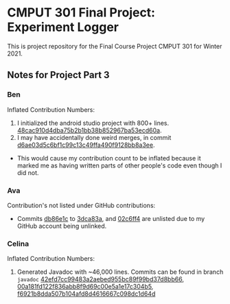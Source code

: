 # CMPUT 301 Final Project: Experiment Logger
This is project repository for the Final Course Project CMPUT 301 for Winter 2021.

## Notes for Project Part 3

<h3>Ben</h3>

Inflated Contribution Numbers:
1. I initialized the android studio project with 800+ lines. [48cac910d4dba75b2b1bb38b852967ba53ecd60a](https://github.com/CMPUT301W21T12/FAANG-GANG/commit/48cac910d4dba75b2b1bb38b852967ba53ecd60a).
2. I may have accidentally done weird merges, in commit [d6ae03d5c6bf1c99c13c49ffa490f9128bb8a3ee](https://github.com/CMPUT301W21T12/FAANG-GANG/commit/d6ae03d5c6bf1c99c13c49ffa490f9128bb8a3ee).
* This would cause my contribution count to be inflated because it marked me as having written parts of other people's code even though I did not. 

<h3>Ava</h3> 

Contribution's not listed under GitHub contributions:
* Commits [db86e1c](https://github.com/CMPUT301W21T12/FAANG-GANG/commit/db86e1ca8146720b1f63a2f8a1e42ce585da9cc7) to [3dca83a](https://github.com/CMPUT301W21T12/FAANG-GANG/commit/0bae39a60c51f4ec0f8ecf742f665a8cd19303e5), and [02c6ff4](https://github.com/CMPUT301W21T12/FAANG-GANG/commit/02c6ff4c84ea996fdf9d47696ad209d2eceacca5) are unlisted due to my GitHub account being unlinked.


<h3>Celina</h3>

Inflated Contribution Numbers:
1. Generated Javadoc with ~46,000 lines. Commits can be found in branch `javadoc` [42efd7cc99483a2aebed955bc89f99bd37d8bb66](https://github.com/CMPUT301W21T12/FAANG-GANG/commit/42efd7cc99483a2aebed955bc89f99bd37d8bb66), [00a181fd122f836abb8f9d69c00e5a1e17c304b5](https://github.com/CMPUT301W21T12/FAANG-GANG/commit/00a181fd122f836abb8f9d69c00e5a1e17c304b5), [f6921b8dda507b104afd8d4616667c098dc1d64d](https://github.com/CMPUT301W21T12/FAANG-GANG/commit/00a181fd122f836abb8f9d69c00e5a1e17c304b5)
